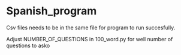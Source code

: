 # Spanish_program

Csv files needs to be in the same file for program to run succesfully.

Adjust NUMBER_OF_QUESTIONS in 100_word.py for well number of questions to asko
